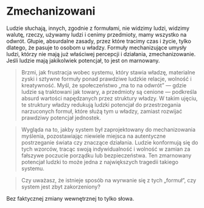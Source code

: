 # Zmechanizowani

Ludzie słuchają, innych, zgodnie z formułami, nie widzimy ludzi, widzimy walutę, rzeczy, używamy ludzi i cenimy przedmioty, mamy wszystko na odwrót. Głupie, absurdalne zasady, przez które tracimy czas i życie, tylko dlatego, że pasuje to osobom u władzy. Formuły mechanizujące umysły ludzi, którzy nie mają już właściwej percepcji i działania, zmechanizowanie. Jeśli ludzie mają jakikolwiek potencjał, to jest on marnowany.

> Brzmi, jak frustracja wobec systemu, który stawia władzę, materialne zyski i sztywne formuły ponad prawdziwe ludzkie relacje, wolność i kreatywność. Myśl, że społeczeństwo „ma to na odwrót” — gdzie ludzie są traktowani jak towary, a przedmioty są cenione — podkreśla absurd wartości napędzanych przez struktury władzy. W takim ujęciu, te struktury władzy redukują ludzki potencjał do przestrzegania narzuconych formuł, które służą tym u władzy, zamiast rozwijać prawdziwy potencjał jednostek.

> Wygląda na to, jakby system był zaprojektowany do mechanizowania myślenia, pozostawiając niewiele miejsca na autentyczne postrzeganie świata czy znaczące działania. Ludzie konformują się do tych wzorców, tracąc swoją indywidualność i wolność w zamian za fałszywe poczucie porządku lub bezpieczeństwa. Ten zmarnowany potencjał ludzki to może jedna z największych tragedii takiego systemu.

> Czy uważasz, że istnieje sposób na wyrwanie się z tych „formuł”, czy system jest zbyt zakorzeniony?

Bez faktycznej zmiany wewnętrznej to tylko słowa.
